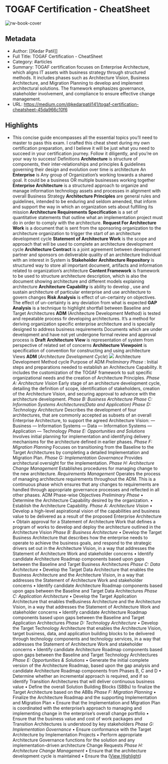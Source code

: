 # TOGAF Certification - CheatSheet

![rw-book-cover](https://miro.medium.com/v2/resize:fit:1200/1*ulWR8c245tWVe706GsdW-w.png)

## Metadata
- Author: [[Kedar Patil]]
- Full Title: TOGAF Certification - CheatSheet
- Category: #articles
- Summary: TOGAF certification focuses on Enterprise Architecture, which aligns IT assets with business strategy through structured methods. It includes phases such as Architecture Vision, Business Architecture, and Migration Planning to develop and implement architectural solutions. The framework emphasizes governance, stakeholder involvement, and compliance to ensure effective change management.
- URL: https://medium.com/@kedarpatil141/togaf-certification-cheatsheet-45da966c10f6

## Highlights
- This concise guide encompasses all the essential topics you’ll need to master to pass this exam. I crafted this cheat sheet during my own certification preparation, and I believe it will be just what you need to succeed in your certification journey. Follow it diligently, and you’re on your way to success!
  Definitions
  **Architecture** is structure of components, their inter-relationships and principles & guidelines governing their design and evolution over time is architecture
  An **Enterprise** is Any group of Organization’s working towards a shared goal. It could be a business OR multiple businesses working together
  **Enterprise Architecture** is a structured approach to organize and manage information technology assets and processes in alignment with overall Business Strategy
  **Architecture Principles** are general rules and guidelines, intended to be enduring and seldom amended, that inform and support the way in which an organization sets about fulfilling its mission
  **Architecture Requirements Specification** is a set of quantitative statements that outline what an implementation project must do in order to comply with the architecture.
  **Request For Architecture Work** is a document that is sent from the sponsoring organization to the architecture organization to trigger the start of an architecture development cycle
  **Statement of Architecture Work** is the scope and approach that will be used to complete an architecture development cycle
  **Architecture Contract** is a joint agreement between development partner and sponsors on deliverable quality of an architecture
  Individual with an interest in System is **Stakeholder**
  **Architecture Repository** is structured way to store all important document, artifacts and information related to organization’s architecture
  **Content Framework** is framework to be used to structure architecture description, which is also the document showing architecture and different models explaining architecture
  **Architecture Capability** is ability to develop , use and sustain architecture of particular enterprise and use architecture to govern changes
  **Risk Analysis** is effect of un-certainty on objectives. The effect of un-certainty is any deviation from what is expected
  **GAP Analysis** is a technique to highlight shortfall between Baseline and Target Architectures
  **ADM** (Architecture Development Method) is tested and repeatable process fir developing architectures. It’s a method for deriving organization specific enterprise architecture and is specially designed to address business requirements
  Documents which are under development and have not yet undergone formal review and approval process is **Draft**
  **Architecture View** is representation of system from perspective of related set of concerns
  **Architecture Viewpoint** is specification of convention for constructing and using architecture Views
  **ADM** (*Architecture Development Cycle*)
  ![](https://miro.medium.com/v2/resize:fit:361/1*_PSevdaBCjoJj4HqoWhiPg.gif)
  Architecture Development Method cycle
  Purpose of ADM
  *Preliminary Phase* : 
  Initial steps and preparations needed to establish an Architecture Capability. It includes the customization of the TOGAF framework to suit specific organizational needs and the creation of Architecture Principles.
  *Phase A: Architecture Vision* 
  Early stage of an architecture development cycle, detailing the definition of scope, identification of stakeholders, creation of the Architecture Vision, and securing approval to advance with the architecture development.
  *Phase B: Business Architecture 
  Phase C: Information Systems Architectures(Data and Application) 
  Phase D: Technology Architecture* 
  Describes the development of four architectures, that are commonly accepted as subsets of an overall Enterprise Architecture, to support the agreed Architecture Vision: 
  — Business 
  — Information Systems — Data 
  — Information Systems — Application 
  — Technology
  *Phase E: Opportunities and Solutions* 
  Involves initial planning for implementation and identifying delivery mechanisms for the architecture defined in earlier phases.
  *Phase F: Migration Planning* 
  Focuses on transitioning from the Baseline to the Target Architectures by completing a detailed Implementation and Migration Plan.
  *Phase G: Implementation Governance* 
  Provides architectural oversight for the implementation.
  *Phase H: Architecture Change Management* 
  Establishes procedures for managing change to the new architecture.
  *Requirements Management* 
  Operates the process of managing architecture requirements throughout the ADM. 
  This is a continuous phase which ensures that any changes to requirements are handled through appropriate governance processes and reflected in all other phases.
  ADM Phase-wise Objectives
  *Preliminary Phase* 
  • Determine the Architecture Capability desired by the organization. 
  • Establish the Architecture Capability.
  *Phase A: Architecture Vision* 
  • Develop a high-level aspirational vision of the capabilities and business value to be delivered as a result of the proposed Enterprise Architecture 
  • Obtain approval for a Statement of Architecture Work that defines a program of works to develop and deploy the architecture outlined in the Architecture Vision
  *Phase B: Business Architecture* 
  • Develop the Target Business Architecture that describes how the enterprise needs to operate to achieve the business goals, and respond to the strategic drivers set out in the Architecture Vision, in a way that addresses the Statement of Architecture Work and stakeholder concerns 
  • Identify candidate Architecture Roadmap components based upon gaps between the Baseline and Target Business Architectures
  *Phase C: Data Architecture* 
  • Develop the Target Data Architecture that enables the Business Architecture and the Architecture Vision, in a way that addresses the Statement of Architecture Work and stakeholder concerns 
  • Identify candidate Architecture Roadmap components based upon gaps between the Baseline and Target Data Architectures
  *Phase C: Application Architecture* 
  • Develop the Target Application Architecture that enables theBusiness Architecture and the Architecture Vision, in a way that addresses the Statement of Architecture Work and stakeholder concerns 
  • Identify candidate Architecture Roadmap components based upon gaps between the Baseline and Target Application Architectures
  *Phase D: Technology Architecture* 
  • Develop the Target Technology Architecture that enables the Architecture Vision, target business, data, and application building blocks to be delivered through technology components and technology services, in a way that addresses the Statement of Architecture Work and stakeholder concerns 
  • Identify candidate Architecture Roadmap components based upon gaps between the Baseline and Target Technology Architectures
  *Phase E: Opportunities & Solutions* 
  • Generate the initial complete version of the Architecture Roadmap, based upon the gap analysis and candidate Architecture Roadmap components from Phases B, C and D 
  • Determine whether an incremental approach is required, and if so identify Transition Architectures that will deliver continuous business value 
  • Define the overall Solution Building Blocks (SBBs) to finalize the Target Architecture based on the ABBs
  *Phase F: Migration Planning* 
  • Finalize the Architecture Roadmap and the supporting Implementation and Migration Plan 
  • Ensure that the Implementation and Migration Plan is coordinated with the enterprise’s approach to managing and implementing change in the enterprise’s overall change portfolio 
  • Ensure that the business value and cost of work packages and Transition Architectures is understood by key stakeholders
  *Phase G: Implementation Governance* 
  • Ensure conformance with the Target Architecture by Implementation Projects 
  • Perform appropriate Architecture Governance functions for the solution and any implementation-driven architecture Change Requests
  *Phase H: Architecture Change Management* 
  • Ensure that the architecture development cycle is maintained 
  • Ensure tha ([View Highlight](https://read.readwise.io/read/01jdqap8hjrwe6d9hbss3713q4))

